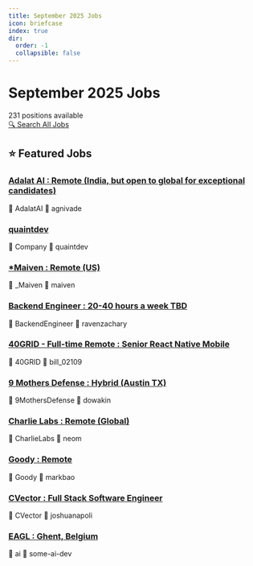 ```yaml
---
title: September 2025 Jobs
icon: briefcase
index: true
dir:
  order: -1
  collapsible: false
---
```


# September 2025 Jobs

<div class="jobs-header">
  <div class="jobs-count">231 positions available</div>
  <a href="./all-jobs.html" class="search-all-button">🔍 Search All Jobs</a>
</div>

## ⭐ Featured Jobs

<div class="featured-jobs">
  <div class="featured-job">
    <h3><a href="/jobs/September-2025/agnivade-AdalatAI-Remote(India_butopentoglobalforexceptionalcandidates)-Go_React_Next_js_k8s">Adalat AI : Remote (India, but open to global for exceptional candidates)</a></h3>
    <div class="job-meta">
      <span class="company">🏢 AdalatAI</span>
      <span class="author">👤 agnivade</span>
    </div>
  </div>
  <div class="featured-job">
    <h3><a href="/jobs/September-2025/quaintdev">quaintdev</a></h3>
    <div class="job-meta">
      <span class="company">🏢 Company</span>
      <span class="author">👤 quaintdev</span>
    </div>
  </div>
  <div class="featured-job">
    <h3><a href="/jobs/September-2025/maiven-_Maiven-Remote(US)-Full-Time_">*Maiven : Remote (US)</a></h3>
    <div class="job-meta">
      <span class="company">🏢 _Maiven</span>
      <span class="author">👤 maiven</span>
    </div>
  </div>
  <div class="featured-job">
    <h3><a href="/jobs/September-2025/ravenzachary-BackendEngineer-20-40hoursaweekTBD-Contractorcontract-to-hire">Backend Engineer : 20-40 hours a week TBD</a></h3>
    <div class="job-meta">
      <span class="company">🏢 BackendEngineer</span>
      <span class="author">👤 ravenzachary</span>
    </div>
  </div>
  <div class="featured-job">
    <h3><a href="/jobs/September-2025/bill_02109-40GRID-Full-timeRemote-SeniorReactNativeMobile-SeniorPythonDjangoOurmissionistoempow">40GRID - Full-time Remote : Senior React Native Mobile</a></h3>
    <div class="job-meta">
      <span class="company">🏢 40GRID</span>
      <span class="author">👤 bill_02109</span>
    </div>
  </div>
  <div class="featured-job">
    <h3><a href="/jobs/September-2025/dowakin-9MothersDefense-Hybrid(AustinTX)-Full-time">9 Mothers Defense : Hybrid (Austin TX)</a></h3>
    <div class="job-meta">
      <span class="company">🏢 9MothersDefense</span>
      <span class="author">👤 dowakin</span>
    </div>
  </div>
  <div class="featured-job">
    <h3><a href="/jobs/September-2025/neom-CharlieLabs-Remote(Global)-Full-time-TypeScriptcodeagent">Charlie Labs : Remote (Global)</a></h3>
    <div class="job-meta">
      <span class="company">🏢 CharlieLabs</span>
      <span class="author">👤 neom</span>
    </div>
  </div>
  <div class="featured-job">
    <h3><a href="/jobs/September-2025/markbao-Goody-Remote-%24200%E2%80%93250K%2Bequityandbenefits-Full-time">Goody : Remote</a></h3>
    <div class="job-meta">
      <span class="company">🏢 Goody</span>
      <span class="author">👤 markbao</span>
    </div>
  </div>
  <div class="featured-job">
    <h3><a href="/jobs/September-2025/joshuanapoli-CVector-FullStackSoftwareEngineer-USA-REMOTE-Full-time">CVector : Full Stack Software Engineer</a></h3>
    <div class="job-meta">
      <span class="company">🏢 CVector</span>
      <span class="author">👤 joshuanapoli</span>
    </div>
  </div>
  <div class="featured-job">
    <h3><a href="/jobs/September-2025/some-ai-dev-EAGL-Ghent_Belgium-Onsite-Full-Time">EAGL : Ghent, Belgium</a></h3>
    <div class="job-meta">
      <span class="company">🏢 ai</span>
      <span class="author">👤 some-ai-dev</span>
    </div>
  </div>
</div>